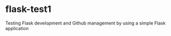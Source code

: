 # flask-test1
Testing Flask development and Github management by using a simple Flask application



